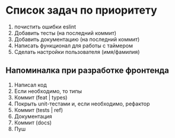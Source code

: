 # Список задач по приоритету

1. почистить ошибки eslint
2. Добавить тесты (на последний коммит)
3. Добавить документацию (на последний коммит)
4. Написать функционал для работы с таймером
5. Сделать настройки пользователя (имя/фамилия)


## Напоминалка при разработке фронтенда
1. Написал код
2. Если необходимо, то типы
3. Коммит (feat | types)
4. Покрыть unit-тестами и, если необходимо, рефактор
5. Коммит (tests | ref)
6. Документация
7. Коммит (docs)
8. Пуш

